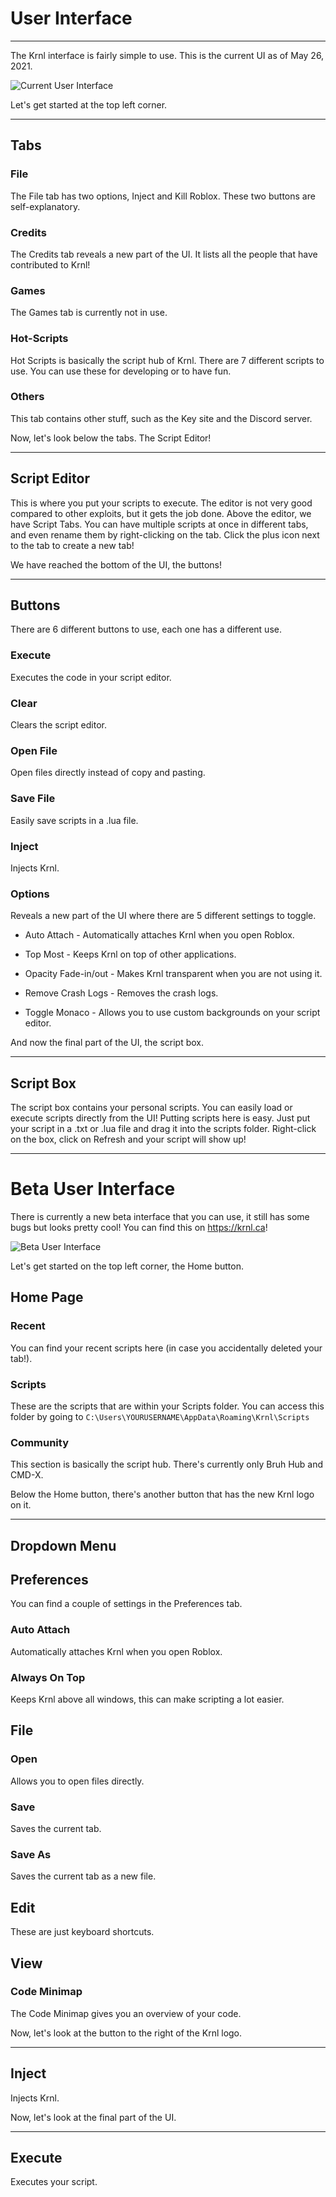 # User Interface
---

The Krnl interface is fairly simple to use.
This is the current UI as of May 26, 2021.

![Current User Interface](https://i.imgur.com/6upg2ld.png)

Let's get started at the top left corner.

***

## Tabs

### File

The File tab has two options, Inject and Kill Roblox.
These two buttons are self-explanatory.

### Credits

The Credits tab reveals a new part of the UI.
It lists all the people that have contributed to Krnl!

### Games

The Games tab is currently not in use.

### Hot-Scripts

Hot Scripts is basically the script hub of Krnl.
There are 7 different scripts to use. You can use these for developing or to have fun.

### Others

This tab contains other stuff, such as the Key site and the Discord server.

Now, let's look below the tabs. The Script Editor!

***

## Script Editor

This is where you put your scripts to execute. The editor is not very good compared to other exploits, but it gets the job done.
Above the editor, we have Script Tabs. You can have multiple scripts at once in different tabs, and even rename them by right-clicking on the tab. Click the plus icon next to the tab to create a new tab!

We have reached the bottom of the UI, the buttons!

***

## Buttons

There are 6 different buttons to use, each one has a different use.

### Execute

Executes the code in your script editor.

### Clear

Clears the script editor.

### Open File

Open files directly instead of copy and pasting.

### Save File

Easily save scripts in a .lua file.

### Inject

Injects Krnl.

### Options

Reveals a new part of the UI where there are 5 different settings to toggle.

*   Auto Attach - Automatically attaches Krnl when you open Roblox.

*   Top Most - Keeps Krnl on top of other applications.

*   Opacity Fade-in/out - Makes Krnl transparent when you are not using it.

*   Remove Crash Logs - Removes the crash logs.

*   Toggle Monaco - Allows you to use custom backgrounds on your script editor.

And now the final part of the UI, the script box.

***

## Script Box

The script box contains your personal scripts.
You can easily load or execute scripts directly from the UI!
Putting scripts here is easy. Just put your script in a .txt or .lua file and drag it into the scripts folder.
Right-click on the box, click on Refresh and your script will show up!

***

# Beta User Interface

There is currently a new beta interface that you can use, it still has some bugs but looks pretty cool!
You can find this on <https://krnl.ca>!

![Beta User Interface](https://i.imgur.com/iFQgXWr.png)

Let's get started on the top left corner, the Home button.

## Home Page

### Recent

You can find your recent scripts here (in case you accidentally deleted your tab!).

### Scripts

These are the scripts that are within your Scripts folder.
You can access this folder by going to `C:\Users\YOURUSERNAME\AppData\Roaming\Krnl\Scripts`

### Community

This section is basically the script hub. There's currently only Bruh Hub and CMD-X.

Below the Home button, there's another button that has the new Krnl logo on it.

***

## Dropdown Menu

## Preferences

You can find a couple of settings in the Preferences tab.

### Auto Attach

Automatically attaches Krnl when you open Roblox.

### Always On Top

Keeps Krnl above all windows, this can make scripting a lot easier.

## File

### Open

Allows you to open files directly.

### Save

Saves the current tab.

### Save As

Saves the current tab as a new file.

## Edit

These are just keyboard shortcuts.

## View

### Code Minimap

The Code Minimap gives you an overview of your code.

Now, let's look at the button to the right of the Krnl logo.

***

## Inject

Injects Krnl.

Now, let's look at the final part of the UI.

***

## Execute

Executes your script.






